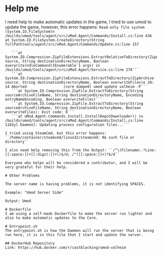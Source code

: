 # Help me
I need help to make automatic updates in the game, I tried to use umod to update the game, however, this error happens: 
```Read-only file system (System.IO.FileSystem)n /builds/umod/tools/agent/src/uMod.Agent/Commands/Install.cs:line 436```
```at System.IO.FileSystem.CreateDirectory(String fullPath)ools/agent/src/uMod.Agent/Commands/Update.cs:line 157```
```at System.IO.Directory.CreateDirectory(String path)umod/tools/agent/src/uMod.Agent/Commands/Command.cs:line 279
   ```at System.IO.Compression.ZipFileExtensions.ExtractRelativeToDirectory(ZipArchiveEntry source, String destinationDirectoryName, Boolean overwrite)ndleCommand(IEnumerable`1 args) in /builds/umod/tools/agent/src/uMod.Agent/Service.cs:line 278```
   ```at System.IO.Compression.ZipFileExtensions.ExtractToDirectory(ZipArchive source, String destinationDirectoryName, Boolean overwriteFiles)e 20:    14 Aborted                 (core dumped) umod update valheim -P```
   ```at System.IO.Compression.ZipFile.ExtractToDirectory(String sourceArchiveFileName, String destinationDirectoryName, Encoding entryNameEncoding, Boolean overwriteFiles)```
   ```at System.IO.Compression.ZipFile.ExtractToDirectory(String sourceArchiveFileName, String destinationDirectoryName, Boolean overwriteFiles): Exit code: 0```
   ```at uMod.Agent.Commands.Install.InstallDepotDownloader() in /builds/umod/tools/agent/src/uMod.Agent/Commands/Install.cs:line 1165yl Daemon]: Updating process configuration files...```

I tried using SteamCmd, but this error happens: ``/home/container/steamcmd/linux32/steamcmd: No such file or directory``

I also need help removing this from the Output: ``/^\(Filename:.*Line:[[:space:]]+[[:digit:]]+\)$/d; /^([[:space:]]+)?$/d``

Everyone who helps will be considered a contributor, and I will be very grateful for their help.

# Other Problems

The server name is having problems, it is not identifying SPACES.

Example: "Umod Server Side"

Output: Umod

# Dockerfile
I am using a self-made Dockerfile to make the server run lighter and also to make automatic updates to the Core.

# Entrypoint.sh
The entrypoint.sh is how the Daemon will run the server that is being run here, it is in this file that I start and update the server.

## DockerHub Repository
Link: https://hub.docker.com/r/castblacking/umod-valheim
